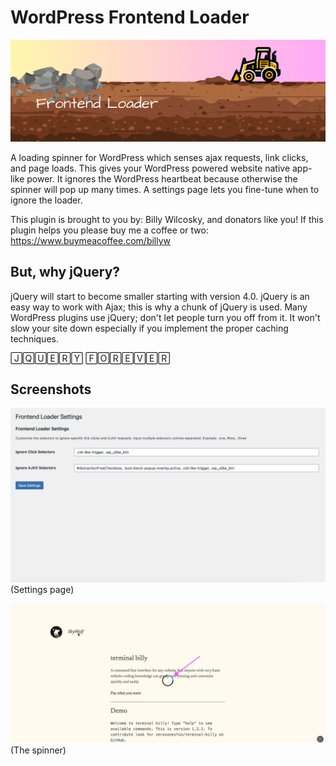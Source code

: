 # WordPress Frontend Loader

![](https://github.com/zerosonesfun/wordpress-frontend-loader/blob/main/assets/banner-1544x500.png)

A loading spinner for WordPress which senses ajax requests, link clicks, and page loads. This gives your WordPress powered website native app-like power. It ignores the WordPress heartbeat because otherwise the spinner will pop up many times. A settings page lets you fine-tune when to ignore the loader.

This plugin is brought to you by: Billy Wilcosky, and donators like you! If this plugin helps you please buy me a coffee or two: https://www.buymeacoffee.com/billyw

## But, why jQuery?
jQuery will start to become smaller starting with version 4.0. jQuery is an easy way to work with Ajax; this is why a chunk of jQuery is used. Many WordPress plugins use jQuery; don't let people turn you off from it. It won't slow your site down especially if you implement the proper caching techniques.

🄹🅀🅄🄴🅁🅈 🄵🄾🅁🄴🅅🄴🅁

## Screenshots

![](https://github.com/zerosonesfun/wordpress-frontend-loader/blob/main/assets/screenshot-1.png)
(Settings page)

![](https://github.com/zerosonesfun/wordpress-frontend-loader/blob/main/assets/screenshot-2.png)
(The spinner)
